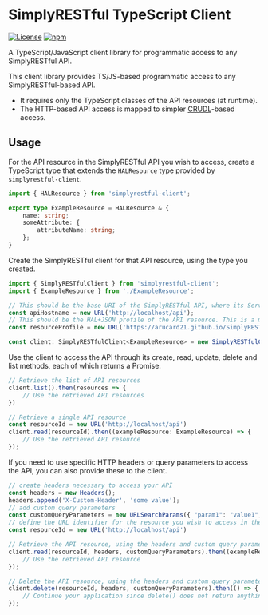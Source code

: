# SimplyRESTful TypeScript Client
[![License](https://img.shields.io/badge/License-Apache%202.0-blue.svg?style=plastic)](https://opensource.org/licenses/Apache-2.0)
[![npm](https://img.shields.io/npm/v/simplyrestful-client?style=plastic)](https://www.npmjs.com/package/simplyrestful-client)

A TypeScript/JavaScript client library for programmatic access to any SimplyRESTful API.

This client library provides TS/JS-based programmatic access to any SimplyRESTful-based API.

* It requires only the TypeScript classes of the API resources (at runtime).
* The HTTP-based API access is mapped to simpler [CRUDL](https://en.wikipedia.org/wiki/Create,_read,_update_and_delete)-based access.

## Usage
For the API resource in the SimplyRESTful API you wish to access, create a TypeScript type that extends the `HALResource` type provided by `simplyrestful-client`.
```TypeScript
import { HALResource } from 'simplyrestful-client';

export type ExampleResource = HALResource & {
    name: string;
    someAttribute: {
        attributeName: string;
    };
}
```
Create the SimplyRESTful client for that API resource, using the type you created.
```TypeScript
import { SimplyRESTfulClient } from 'simplyrestful-client';
import { ExampleResource } from './ExampleResource';

// This should be the base URI of the SimplyRESTful API, where its Service Document is hosted.
const apiHostname = new URL('http://localhost/api');
// This should be the HAL+JSON profile of the API resource. This is a media type parameter for HAL+JSON that is required in SimplyRESTful APIs.
const resourceProfile = new URL('https://arucard21.github.io/SimplyRESTful-Framework/ExampleResource/v1');

const client: SimplyRESTfulClient<ExampleResource> = new SimplyRESTfulClient(apiHostname, resourceProfile);
```
Use the client to access the API through its create, read, update, delete and list methods, each of which returns a Promise.
```TypeScript
// Retrieve the list of API resources
client.list().then(resources => {
	// Use the retrieved API resources
})

// Retrieve a single API resource
const resourceId = new URL('http://localhost/api')
client.read(resourceId).then((exampleResource: ExampleResource) => {
	// Use the retrieved API resource
});
```
If you need to use specific HTTP headers or query parameters to access the API, you can also provide these to the client.
```TypeScript
// create headers necessary to access your API
const headers = new Headers();
headers.append('X-Custom-Header', 'some value');
// add custom query parameters
const customQueryParameters = new URLSearchParams({ "param1": "value1", "param2": "value2" });
// define the URL identifier for the resource you wish to access in the API
const resourceId = new URL('http://localhost/api')

// Retrieve the API resource, using the headers and custom query parameters as well
client.read(resourceId, headers, customQueryParameters).then((exampleResource: ExampleResource) => {
	// Use the retrieved API resource
});

// Delete the API resource, using the headers and custom query parameters as well
client.delete(resourceId, headers, customQueryParameters).then(() => {
	// Continue your application since delete() does not return anything. When the deletion succeeds, the Promise is resolved. Otherwise, it is rejected.
});

```
